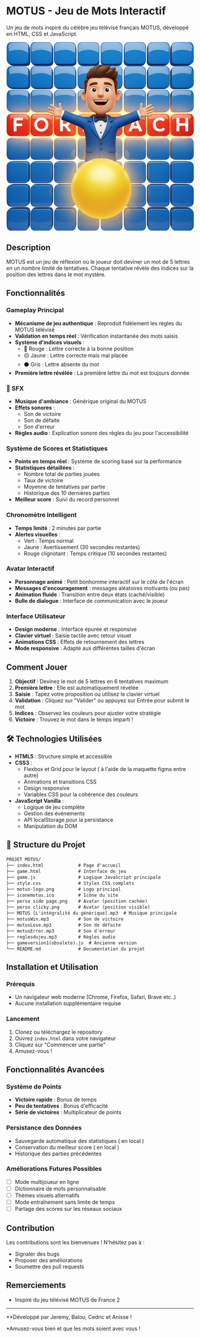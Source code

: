 #  MOTUS - Jeu de Mots Interactif

Un jeu de mots inspiré du célèbre jeu télévisé français MOTUS, développé en HTML, CSS et JavaScript.

![MOTUS Logo](motus-logo.png)

##  Description

MOTUS est un jeu de réflexion où le joueur doit deviner un mot de 5 lettres en un nombre limité de tentatives. Chaque tentative révèle des indices sur la position des lettres dans le mot mystère.

##  Fonctionnalités

### Gameplay Principal
- **Mécanisme de jeu authentique** : Reproduit fidèlement les règles du MOTUS télévisé
- **Validation en temps réel** : Vérification instantanée des mots saisis
- **Système d'indices visuels** :
  - 🔴 Rouge : Lettre correcte à la bonne position
  - 🟡 Jaune : Lettre correcte mais mal placée
  - ⚫ Gris : Lettre absente du mot
- **Première lettre révélée** : La première lettre du mot est toujours donnée

### 🎵 SFX
- **Musique d'ambiance** : Générique original du MOTUS
- **Effets sonores** :
  - Son de victoire 
  - Son de défaite 
  - Son d'erreur 
- **Règles audio** : Explication sonore des règles du jeu pour l'accessibilité

### Système de Scores et Statistiques
- **Points en temps réel** : Système de scoring basé sur la performance
- **Statistiques détaillées** :
  - Nombre total de parties jouées
  - Taux de victoire
  - Moyenne de tentatives par partie
  - Historique des 10 dernières parties
- **Meilleur score** : Suivi du record personnel

### Chronomètre Intelligent
- **Temps limité** : 2 minutes par partie
- **Alertes visuelles** :
  - Vert : Temps normal
  - Jaune : Avertissement (30 secondes restantes)
  - Rouge clignotant : Temps critique (10 secondes restantes)

### Avatar Interactif
- **Personnage animé** : Petit bonhomme interactif sur le côté de l'écran
- **Messages d'encouragement** : messages aléatoires motivants (ou pas)
- **Animation fluide** : Transition entre deux états (caché/visible)
- **Bulle de dialogue** : Interface de communication avec le joueur

###  Interface Utilisateur
- **Design moderne** : Interface épurée et responsive
- **Clavier virtuel** : Saisie tactile avec retour visuel
- **Animations CSS** : Effets de retournement des lettres
- **Mode responsive** : Adapté aux différentes tailles d'écran

##  Comment Jouer

1. **Objectif** : Devinez le mot de 5 lettres en 6 tentatives maximum
2. **Première lettre** : Elle est automatiquement révélée
3. **Saisie** : Tapez votre proposition ou utilisez le clavier virtuel
4. **Validation** : Cliquez sur "Valider" ou appuyez sur Entrée pour submit le mot
5. **Indices** : Observez les couleurs pour ajuster votre stratégie
6. **Victoire** : Trouvez le mot dans le temps imparti !

## 🛠️ Technologies Utilisées

- **HTML5** : Structure simple et accessible
- **CSS3** : 
  - Flexbox et Grid pour le layout ( à l'aide de la maquette figma entre autre)
  - Animations et transitions CSS
  - Design responsive
  - Variables CSS pour la cohérence des couleurs
- **JavaScript Vanilla** :
  - Logique de jeu complète
  - Gestion des événements
  - API localStorage pour la persistance
  - Manipulation du DOM

## 📁 Structure du Projet

```
PROJET MOTUS/
├── index.html             # Page d'accueil
├── game.html              # Interface de jeu
├── game.js                # Logique JavaScript principale
├── style.css              # Styles CSS complets
├── motus-logo.png         # Logo principal
├── iconemotus.ico         # Icône du site
├── perso side page.png    # Avatar (position cachée)
├── perso clicky.png       # Avatar (position visible)
├── MOTUS [L'intégralité du générique].mp3  # Musique principale
├── motusWin.mp3           # Son de victoire
├── motusLose.mp3          # Son de défaite
├── motusError.mp3         # Son d'erreur
├── reglesdujeu.mp3        # Règles audio
├── gameversion1(obsolete).js  # Ancienne version
└── README.md              # Documentation du projet
```

##  Installation et Utilisation

### Prérequis
- Un navigateur web moderne (Chrome, Firefox, Safari, Brave etc..)
- Aucune installation supplémentaire requise

### Lancement
1. Clonez ou téléchargez le repository
2. Ouvrez `index.html` dans votre navigateur
3. Cliquez sur "Commencer une partie"
4. Amusez-vous ! 


##  Fonctionnalités Avancées

### Système de Points
- **Victoire rapide** : Bonus de temps
- **Peu de tentatives** : Bonus d'efficacité
- **Série de victoires** : Multiplicateur de points

### Persistance des Données
- Sauvegarde automatique des statistiques ( en local )
- Conservation du meilleur score ( en local )
- Historique des parties précédentes


### Améliorations Futures Possibles
- [ ] Mode multijoueur en ligne
- [ ] Dictionnaire de mots personnalisable
- [ ] Thèmes visuels alternatifs
- [ ] Mode entraînement sans limite de temps
- [ ] Partage des scores sur les réseaux sociaux

##  Contribution

Les contributions sont les bienvenues ! N'hésitez pas à :
- Signaler des bugs
- Proposer des améliorations
- Soumettre des pull requests

##  Remerciements

- Inspiré du jeu télévisé MOTUS de France 2

---

**Développé par Jeremy, Balou, Cedric et Anisse !

*Amusez-vous bien et que les mots soient avec vous ! 
